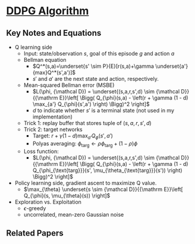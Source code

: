 # [DDPG Algorithm](https://spinningup.openai.com/en/latest/algorithms/ddpg.html)
## Key Notes and Equations
  - Q learning side
    - Input: state/observation $s$, goal of this episode $g$ and action $a$
    - Bellman equation
      - $Q^*(s,a)=\underset{s' \sim P}{E}[r(s,a)+\gamma \underset{a'}{max}Q^*(s',a')]$
      - $s'$ and $a'$ are the next state and action, respectively.
    - Mean-squared Bellman error (MSBE)
      - $L(\phi, {\mathcal D}) = \underset{(s,a,r,s',d) \sim {\mathcal D}}{{\mathrm E}}\left[
          \Bigg( Q_{\phi}(s,a) - \left(r + \gamma (1 - d) \max_{a'} Q_{\phi}(s',a') \right) \Bigg)^2
          \right]$
      - $d$ to indicate whether $s'$ is a terminal state (not used in my implementation)
    - Trick 1: replay buffer that stores tuple of $(s,a,r,s',d)$
    - Trick 2: target networks
      - Target: $r + \gamma (1 - d) \max_{a'} Q_{\phi}(s',a')$
      - Polyas averaging: $\phi_{\text{targ}} \leftarrow \rho \phi_{\text{targ}} + (1 - \rho) \phi$
    - Loss function:
      - $L(\phi, {\mathcal D}) = \underset{(s,a,r,s',d) \sim {\mathcal D}}{{\mathrm E}}\left[
        \Bigg( Q_{\phi}(s,a) - \left(r + \gamma (1 - d) Q_{\phi_{\text{targ}}}(s', \mu_{\theta_{\text{targ}}}(s')) \right) \Bigg)^2
        \right]$
  - Policy learning side, gradient ascent to maximize Q value.
    - $\max_{\theta} \underset{s \sim {\mathcal D}}{{\mathrm E}}\left[ Q_{\phi}(s, \mu_{\theta}(s)) \right]$
  - Exploration vs. Exploitation
    - $\epsilon$-greedy
    - uncorrelated, mean-zero Gaussian noise
## Related Papers